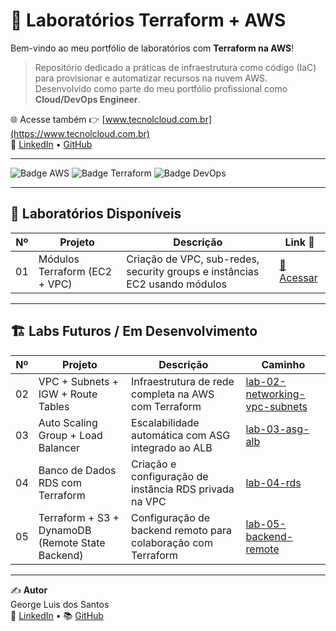 # 🚀 Laboratórios Terraform + AWS

Bem-vindo ao meu portfólio de laboratórios com **Terraform na AWS**!  
> Repositório dedicado a práticas de infraestrutura como código (IaC) para provisionar e automatizar recursos na nuvem AWS.  
> Desenvolvido como parte do meu portfólio profissional como **Cloud/DevOps Engineer**.  

🌐 Acesse também 👉 [www.tecnolcloud.com.br](https://www.tecnolcloud.com.br)  
💼 [LinkedIn](https://www.linkedin.com/in/george-lsantos/) • [GitHub](https://github.com/George-lsantos)

---

![Badge AWS](https://img.shields.io/badge/AWS-Prático-orange?style=for-the-badge&logo=amazonaws)
![Badge Terraform](https://img.shields.io/badge/Terraform-IaC-623CE4?style=for-the-badge&logo=terraform)
![Badge DevOps](https://img.shields.io/badge/DevOps-Automação-blue?style=for-the-badge&logo=githubactions)

---

## 📁 Laboratórios Disponíveis

| Nº  | Projeto                          | Descrição                                                                 | Link 📎                                                                 |
| --- | -------------------------------- | ------------------------------------------------------------------------- | ----------------------------------------------------------------------- |
| 01  | Módulos Terraform (EC2 + VPC)    | Criação de VPC, sub-redes, security groups e instâncias EC2 usando módulos | [🔗 Acessar](./lab-01-modules-EC2-VPC)                                  |

---

## 🏗️ Labs Futuros / Em Desenvolvimento

| Nº   | Projeto                                          | Descrição                                                   | Caminho                                                                 |
| ---- | ------------------------------------------------ | ----------------------------------------------------------- | ----------------------------------------------------------------------- |
| 02   | VPC + Subnets + IGW + Route Tables               | Infraestrutura de rede completa na AWS com Terraform        | [lab-02-networking-vpc-subnets](./lab-02-networking-vpc-subnets)        |
| 03   | Auto Scaling Group + Load Balancer               | Escalabilidade automática com ASG integrado ao ALB          | [lab-03-asg-alb](./lab-03-asg-alb)                                      |
| 04   | Banco de Dados RDS com Terraform                 | Criação e configuração de instância RDS privada na VPC      | [lab-04-rds](./lab-04-rds)                                              |
| 05   | Terraform + S3 + DynamoDB (Remote State Backend) | Configuração de backend remoto para colaboração com Terraform | [lab-05-backend-remote](./lab-05-backend-remote)                        |

---

✍️ **Autor**  
George Luis dos Santos  
💼 [LinkedIn](https://www.linkedin.com/in/george-lsantos/) • 📚 [GitHub](https://github.com/George-lsantos)
